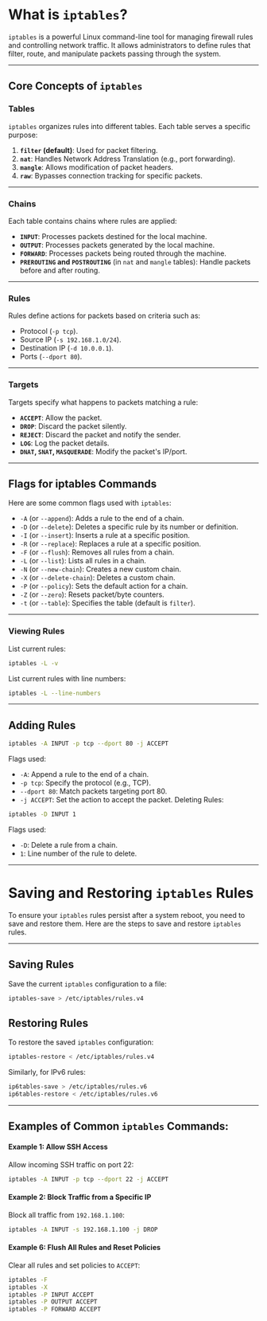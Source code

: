 # What is `iptables`?

`iptables` is a powerful Linux command-line tool for managing firewall rules and controlling network traffic. It allows administrators to define rules that filter, route, and manipulate packets passing through the system.

---

## **Core Concepts of `iptables`**

### **Tables**
`iptables` organizes rules into different tables. Each table serves a specific purpose:
1. **`filter` (default)**: Used for packet filtering.
2. **`nat`**: Handles Network Address Translation (e.g., port forwarding).
3. **`mangle`**: Allows modification of packet headers.
4. **`raw`**: Bypasses connection tracking for specific packets.

---

### **Chains**
Each table contains chains where rules are applied:
- **`INPUT`**: Processes packets destined for the local machine.
- **`OUTPUT`**: Processes packets generated by the local machine.
- **`FORWARD`**: Processes packets being routed through the machine.
- **`PREROUTING` and `POSTROUTING`** (in `nat` and `mangle` tables): Handle packets before and after routing.

---

### **Rules**
Rules define actions for packets based on criteria such as:
- Protocol (`-p tcp`).
- Source IP (`-s 192.168.1.0/24`).
- Destination IP (`-d 10.0.0.1`).
- Ports (`--dport 80`).

---

### **Targets**
Targets specify what happens to packets matching a rule:
- **`ACCEPT`**: Allow the packet.
- **`DROP`**: Discard the packet silently.
- **`REJECT`**: Discard the packet and notify the sender.
- **`LOG`**: Log the packet details.
- **`DNAT`, `SNAT`, `MASQUERADE`**: Modify the packet's IP/port.

---
## **Flags for iptables Commands**
Here are some common flags used with `iptables`:
- `-A` (or `--append`): Adds a rule to the end of a chain.
- `-D` (or `--delete`): Deletes a specific rule by its number or definition.
- `-I` (or `--insert`): Inserts a rule at a specific position.
- `-R` (or `--replace`): Replaces a rule at a specific position.
- `-F` (or `--flush`): Removes all rules from a chain.
- `-L` (or `--list`): Lists all rules in a chain.
- `-N` (or `--new-chain`): Creates a new custom chain.
- `-X` (or `--delete-chain`): Deletes a custom chain.
- `-P` (or `--policy`): Sets the default action for a chain.
- `-Z` (or `--zero`): Resets packet/byte counters.
- `-t` (or `--table`): Specifies the table (default is `filter`).

---

### **Viewing Rules**
List current rules:
```bash
iptables -L -v
```
List current rules with line numbers:
```bash
iptables -L --line-numbers
```

---

## **Adding Rules**
```bash
iptables -A INPUT -p tcp --dport 80 -j ACCEPT
```
Flags used:
- `-A`: Append a rule to the end of a chain.
- `-p tcp`: Specify the protocol (e.g., TCP).
- `--dport 80`: Match packets targeting port 80.
- `-j ACCEPT`: Set the action to accept the packet.
Deleting Rules:
```bash
iptables -D INPUT 1
```
Flags used:
- `-D`: Delete a rule from a chain.
- `1`: Line number of the rule to delete.

---

# Saving and Restoring `iptables` Rules

To ensure your `iptables` rules persist after a system reboot, you need to save and restore them. Here are the steps to save and restore `iptables` rules.

---

## **Saving Rules**
Save the current `iptables` configuration to a file:
```bash
iptables-save > /etc/iptables/rules.v4
```
## **Restoring Rules**
To restore the saved `iptables` configuration:
```bash
iptables-restore < /etc/iptables/rules.v4
```
Similarly, for IPv6 rules:
```bash
ip6tables-save > /etc/iptables/rules.v6
ip6tables-restore < /etc/iptables/rules.v6
```

---

## **Examples of Common `iptables` Commands:**
#### Example 1: Allow SSH Access
Allow incoming SSH traffic on port 22:
```bash
iptables -A INPUT -p tcp --dport 22 -j ACCEPT
```
#### Example 2: Block Traffic from a Specific IP
Block all traffic from `192.168.1.100`:
```bash
iptables -A INPUT -s 192.168.1.100 -j DROP
```
#### Example 6: Flush All Rules and Reset Policies
Clear all rules and set policies to `ACCEPT`:
```bash
iptables -F
iptables -X
iptables -P INPUT ACCEPT
iptables -P OUTPUT ACCEPT
iptables -P FORWARD ACCEPT
```

